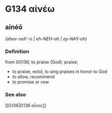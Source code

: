 # G134 αἰνέω

## ainéō

_(ahee-neh'-o | eh-NEH-oh | ay-NAY-oh)_

### Definition

from G0136; to praise (God); praise; 

- to praise, extol, to sing praises in honor to God
- to allow, recommend
- to promise or vow

### See also

[[G136|G136 αἶνος]]
